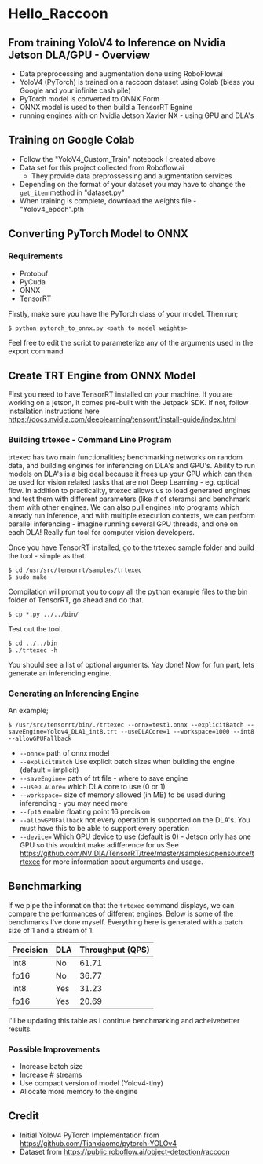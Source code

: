 # Hello_Raccoon

## From training YoloV4 to Inference on Nvidia Jetson DLA/GPU - Overview
- Data preprocessing and augmentation done using RoboFlow.ai
- YoloV4 (PyTorch) is trained on a raccoon dataset using Colab (bless you Google and your infinite cash pile) 
- PyTorch model is converted to ONNX Form
- ONNX model is used to then build a TensorRT Egnine
- running engines with on Nvidia Jetson Xavier NX - using GPU and DLA's 

## Training on Google Colab
- Follow the "YoloV4_Custom_Train" notebook I created above 
- Data set for this project collected from Roboflow.ai 
  - They provide data preprossessing and augmentation services
- Depending on the format of your dataset you may have to change the `get_item` method in "dataset.py"
- When training is complete, download the weights file - "Yolov4_epoch<latest epoch>".pth
  
## Converting PyTorch Model to ONNX

### Requirements
- Protobuf
- PyCuda
- ONNX
- TensorRT

Firstly, make sure you have the PyTorch class of your model. Then run;
```
$ python pytorch_to_onnx.py <path to model weights> 
```
Feel free to edit the script to parameterize any of the arguments used in the export command

## Create TRT Engine from ONNX Model
First you need to have TensorRT installed on your machine. If you are working on a jetson, it comes pre-built with the Jetpack SDK. If not, follow installation instructions here https://docs.nvidia.com/deeplearning/tensorrt/install-guide/index.html

### Building trtexec - Command Line Program

trtexec has two main functionalities; benchmarking networks on random data, and building engines for inferencing on DLA's and GPU's. Ability to run models on DLA's is a big deal because it frees up your GPU which can then be used for vision related tasks that are not Deep Learning - eg. optical flow. In addition to practicality, trtexec allows us to load generated engines and test them with different parameters (like # of sterams) and benchmark them with other engines. We can also pull engines into programs which already run inference, and with multiple execution contexts, we can perform parallel inferencing - imagine running several GPU threads, and one on each DLA! Really fun tool for computer vision developers.

Once you have TensorRT installed, go to the trtexec sample folder and build the tool - simple as that. 
```
$ cd /usr/src/tensorrt/samples/trtexec 
$ sudo make
```
Compilation will prompt you to copy all the python example files to the bin folder of TensorRT, go ahead and do that.
```
$ cp *.py ../../bin/
```
Test out the tool.
```
$ cd ../../bin
$ ./trtexec -h
```
You should see a list of optional arguments. Yay done! Now for fun part, lets generate an inferencing engine.

### Generating an Inferencing Engine
An example;
```
$ /usr/src/tensorrt/bin/./trtexec --onnx=test1.onnx --explicitBatch --saveEngine=Yolov4_DLA1_int8.trt --useDLACore=1 --workspace=1000 --int8 --allowGPUFallback
```
- `--onnx=`              path of onnx model
- `--explicitBatch`      Use explicit batch sizes when building the engine (default = implicit)
-  `--saveEngine=`       path of trt file - where to save engine
- `--useDLACore=`        which DLA core to use (0 or 1)
- `--workspace=`         size of memory allowed (in MB) to be used during inferencing - you may need more
- `--fp16`               enable floating point 16 precision
- `--allowGPUFallback`   not every operation is supported on the DLA's. You must have this to be able to support every operation
- `--device=`            Which GPU device to use (default is 0) - Jetson only has one GPU so this wouldnt make adifference for us
See https://github.com/NVIDIA/TensorRT/tree/master/samples/opensource/trtexec for more information about arguments and usage.

## Benchmarking
If we pipe the information that the `trtexec` command displays, we can compare the performances of different engines. Below is some of the benchmarks I've done myself. Everything here is generated with a batch size of 1 and a stream of 1.

| Precision | DLA | Throughput (QPS) |
|-----------|-----|------------------|
| int8      | No  |     61.71        |
| fp16      | No  |     36.77        |
| int8      | Yes |     31.23        |
| fp16      | Yes |     20.69        |

I'll be updating this table as I continue benchmarking and acheivebetter results.

### Possible Improvements
- Increase batch size
- Increase # streams
- Use compact version of model (Yolov4-tiny)
- Allocate more memory to the engine 
 
## Credit
- Initial YoloV4 PyTorch Implementation from https://github.com/Tianxiaomo/pytorch-YOLOv4
- Dataset from https://public.roboflow.ai/object-detection/raccoon
